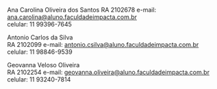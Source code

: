 Ana Carolina Oliveira dos Santos 
RA 2102678 
e-mail: ana.carolina@aluno.faculdadeimpacta.com.br      
celular: 11 99396-7645

Antonio Carlos da Silva          
RA 2102099 
e-mail: antonio.csilva@aluno.faculdadeimpacta.com.br  
celular: 11 98846-9539  

Geovanna Veloso Oliveira         
RA 2102254
e-mail: geovanna.oliveira@aluno.faculdadeimpacta.com.br 
celular: 11 93240-7814

